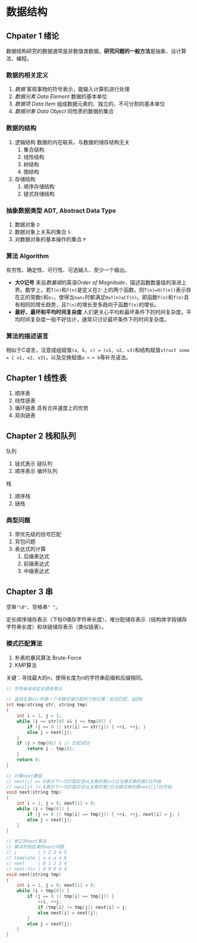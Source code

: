 # 数据结构

## Chpater 1 绪论

数据结构研究的数据通常是非数值类数据。**研究问题的一般方法**是抽象、设计算法、编程。

### 数据的相关定义

1. *数据* 客观事物的符号表示，能输入计算机进行处理
2. *数据元素* *Data Element* 数据的基本单位
3. *数据项* *Data Item* 组成数据元素的、独立的、不可分割的基本单位
4. *数据对象* *Data Object* 同性质的数据的集合

### 数据的结构

1. 逻辑结构 数据的内在联系，与数据的储存结构无关
    1. 集合结构
    2. 线性结构
    3. 树结构
    4. 图结构
2. 存储结构
    1. 顺序存储结构
    2. 链式存储结构

### 抽象数据类型 ADT, Abstract Data Type

1. 数据对象 `D`
2. 数据对象上关系的集合 `S`
3. 对数据对象的基本操作的集合 `P`

### 算法 Algorithm

有穷性、确定性、可行性、可选输入、至少一个输出。

- **大O记号** 来自*数量级*的英语*Order of Magnitude*，描述函数数量级的渐进上界。数学上，若`T(n)`和`f(n)`是定义在`Z⁺`上的两个函数。则`T(n)=O(f(n))`表示存在正的常数`C`和`n₀`，使得当`n≥n₀`时都满足`0≤T(n)≤Cf(n)`。即函数`T(n)`和`f(n)`具有相同的增长趋势，且`T(n)`的增长至多趋向于函数`f(n)`的增长。
- **最好、最坏和平均时间复杂度** 人们更关心平均和最坏条件下的时间复杂度。平均时间复杂度一般不好估计，通常只讨论最坏条件下的时间复杂度。

### 算法的描述语言

相似于C语言，注意成组赋值`(a, b, c) = (v1, v2, v3)`和结构赋值`struct some = { v1, v2, v3}`，以及交换赋值`a <-> b`等补充语法。

## Chapter 1 线性表

1. 顺序表
2. 线性链表
3. 循环链表 具有合并速度上的优势
4. 双向链表

## Chapter 2 栈和队列

队列

1. 链式表示 链队列
2. 顺序表示 循环队列

栈

1. 顺序栈
2. 链栈

### 典型问题

1. 带优先级的括号匹配
2. 背包问题
3. 表达式的计算
    1. 后缀表达式
    2. 前缀表达式
    3. 中缀表达式

## Chapter 3 串

空串`"\0"`、空格串`" "`。

定长顺序储存表示（下标0储存字符串长度）、堆分配储存表示（结构体字段储存字符串长度）和块链储存表示（类似链表）。

### 模式匹配算法

1. 朴素的暴风算法 Brute-Force
2. KMP算法

关键：寻找最大的n，使得长度为n的字符串前缀和后缀相同。

```cpp
// 字符串采用定长顺序表示

// 返回主串str中第一个与模式串匹配的下标位置；如无匹配，返回0
int kmp(string str, string tmp)
{
    int i = 1, j = 1;
    while (i <= str[0] && j <= tmp[0]) {
        if (j == 0 || str[i] == str[j]) { ++i, ++j; }
        else j = next[j];
    }
    if (j > tmp[0]) { // 匹配成功
        return i - tmp[0];
    }
    return 0;
}

// 计算next数组
// next[j] == 0表示下一次匹配应该从主串的第i+1位与模式串的第1位开始
// next[j] != 0表示下一次匹配应该从主串的第i位与模式串的第next[j]位开始
void next(string tmp)
{
    int i = 1, j = 0; next[1] = 0;
    while (i < tmp[0]) {
        if (j == 0 || tmp[i] == tmp[j]) { ++i, ++j, next[i] = j; }
        else j = next[j];
    }
}

// 修正的next算法
// 解决形如此类的next问题
// j        | 1 2 3 4 5
// template | a a a a b
// next     | 0 1 2 3 4
// next-fix | 0 0 0 0 4
void next(string tmp)
{
    int i = 1, j = 0; next[1] = 0;
    while (i < tmp[0]) {
        if (j == 0 || tmp[i] == tmp[j]) {
            ++i, ++j;
            if (tmp[i] != tmp[j]) next[i] = j;
            else next[i] = next[j];
        }
        else j = next[j];
    }
}
```
